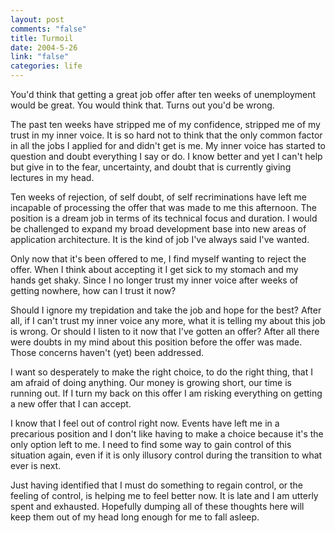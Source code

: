 ```yaml
--- 
layout: post
comments: "false"
title: Turmoil
date: 2004-5-26
link: "false"
categories: life
---
```

You'd think that getting a great job offer after ten weeks of unemployment would be great. You would think that. Turns out you'd be wrong.

The past ten weeks have stripped me of my confidence, stripped me of my trust in my inner voice. It is so hard not to think that the only common factor in all the jobs I applied for and didn't get is me. My inner voice has started to question and doubt everything I say or do. I know better and yet I can't help but give in to the fear, uncertainty, and doubt that is currently giving lectures in my head.

Ten weeks of rejection, of self doubt, of self recriminations have left me incapable of processing the offer that was made to me this afternoon. The position is a dream job in terms of its technical focus and duration. I would be challenged to expand my broad development base into new areas of application architecture. It is the kind of job I've always said I've wanted.

Only now that it's been offered to me, I find myself wanting to reject the offer. When I think about accepting it I get sick to my stomach and my hands get shaky. Since I no longer trust my inner voice after weeks of getting nowhere, how can I trust it now?

Should I ignore my trepidation and take the job and hope for the best? After all, if I can't trust my inner voice any more, what it is telling my about this job is wrong. Or should I listen to it now that I've gotten an offer? After all there were doubts in my mind about this position before the offer was made. Those concerns haven't (yet) been addressed.

I want so desperately to make the right choice, to do the right thing, that I am afraid of doing anything. Our money is growing short, our time is running out. If I turn my back on this offer I am risking everything on getting a new offer that I can accept.

I know that I feel out of control right now. Events have left me in a precarious position and I don't like having to make a choice because it's the only option left to me. I need to find some way to gain control of this situation again, even if it is only illusory control during the transition to what ever is next.

Just having identified that I must do something to regain control, or the feeling of control, is helping me to feel better now. It is late and I am utterly spent and exhausted. Hopefully dumping all of these thoughts here will keep them out of my head long enough for me to fall asleep.

